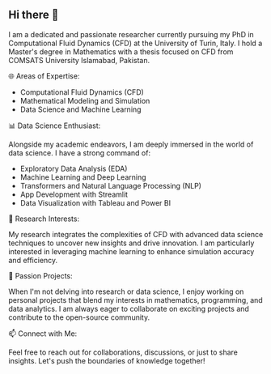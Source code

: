 ## Hi there 👋 
I am a dedicated and passionate researcher currently pursuing my PhD in Computational Fluid Dynamics (CFD) at the University of Turin, Italy. I hold a Master's degree in Mathematics with a thesis focused on CFD from COMSATS University Islamabad, Pakistan.

🌐 Areas of Expertise:
- Computational Fluid Dynamics (CFD)
- Mathematical Modeling and Simulation
- Data Science and Machine Learning
  
📊 Data Science Enthusiast:

Alongside my academic endeavors, I am deeply immersed in the world of data science. I have a strong command of:
- Exploratory Data Analysis (EDA)
- Machine Learning and Deep Learning
- Transformers and Natural Language Processing (NLP)
- App Development with Streamlit
- Data Visualization with Tableau and Power BI
  
🔬 Research Interests:

My research integrates the complexities of CFD with advanced data science techniques to uncover new insights and drive innovation. I am particularly interested in leveraging machine learning to enhance simulation accuracy and efficiency.

🚀 Passion Projects:

When I'm not delving into research or data science, I enjoy working on personal projects that blend my interests in mathematics, programming, and data analytics. I am always eager to collaborate on exciting projects and contribute to the open-source community.

📫 Connect with Me:

Feel free to reach out for collaborations, discussions, or just to share insights. Let's push the boundaries of knowledge together!
